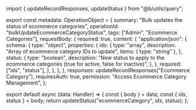 import { updateRecordResponses, updateStatus } from "@b/utils/query";

export const metadata: OperationObject = {
  summary: "Bulk updates the status of ecommerce categories",
  operationId: "bulkUpdateEcommerceCategoryStatus",
  tags: ["Admin", "Ecommerce Categories"],
  requestBody: {
    required: true,
    content: {
      "application/json": {
        schema: {
          type: "object",
          properties: {
            ids: {
              type: "array",
              description: "Array of ecommerce category IDs to update",
              items: { type: "string" },
            },
            status: {
              type: "boolean",
              description:
                "New status to apply to the ecommerce categories (true for active, false for inactive)",
            },
          },
          required: ["ids", "status"],
        },
      },
    },
  },
  responses: updateRecordResponses("Ecommerce Category"),
  requiresAuth: true,
  permission: "Access Ecommerce Category Management",
};

export default async (data: Handler) => {
  const { body } = data;
  const { ids, status } = body;
  return updateStatus("ecommerceCategory", ids, status);
};
